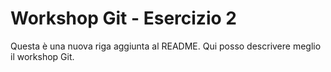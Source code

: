 # Workshop Git - Esercizio 2
Questa è una nuova riga aggiunta al README.
Qui posso descrivere meglio il workshop Git.
